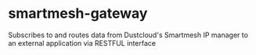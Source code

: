 # smartmesh-gateway
Subscribes to and routes data from Dustcloud's Smartmesh IP manager to an external application via RESTFUL interface
